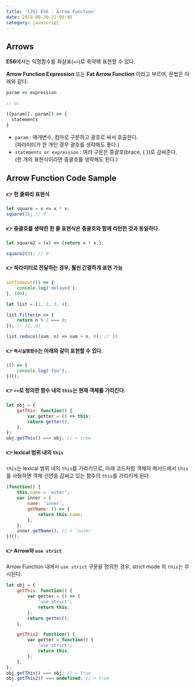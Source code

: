 ```yaml
---
title: '[JS] ES6 - Arrow Function'
date: 2019-09-30 21:09:95
category: javascript
---
```


## Arrows

**ES6**에서는 익명함수를 화살표(`=>`)로 축약해 표현할 수 있다.

**Arrow Function Expression** 또는 **Fat Arrow Function** 이라고 부르며, 문법은 아래와 같다.

```javascript
param => expression

// or

([param][, param]) => {
  statements
}
```

- `param` : 매개변수, 컴마로 구분하고 괄호로 싸서 호출한다.<br/>(파라미터가 한 개인 경우 괄호를 생략해도 좋다.)
- `statements or expression` : 여러 구문은 중괄호(brace, { })로 감싸준다.<br/>(한 개의 표현식이라면 중괄호를 생략해도 된다.)

## Arrow Function Code Sample

#### :point_right: 한 줄짜리 표현식

```javascript
let square = x => x * x;
square(3); // 9
```

#### :point_right: 중괄호를 생략한 한 줄 표현식은 중괄호와 함께 리턴한 것과 동일하다.

```javascript
let square2 = (x) => {return x * x;};

square2(3); // 9
```

#### :point_right: 파라미터로 전달하는 경우, 훨씬 간결하게 표현 가능

```javascript
setTimeout(() => {
	console.log('delayed');
}, 100);

let list = [1, 2, 3, 4];

list.filter(n => {
	return n % 2 === 0;
}); // [2, 4]

list.reduce((sum, n) => sum + n, 0); // 10
```

#### :point_right: `즉시실행함수`는 아래와 같이 표현할 수 있다.

```javascript
(() => {
	console.log('foo');
})();
```

#### :point_right: `=>`로 정의한 함수 내의 `this`는 현재 객체를 가리킨다.

```javascript
let obj = {
	getThis: function() {
		var getter = () => this;
		return getter();
	},
};
obj.getThis() === obj; //-> true
```

#### :point_right: lexical 범위 내의 `this`

`this`는 lexical 범위 내의 `this`를 가리키므로, 아래 코드처럼 객체의 메서드에서 `this`를 사용하면 객체 선언을 감싸고 있는 함수의 `this`를 가리키게 된다.

```javascript
(function() {
	this.name = 'outer';
	var inner = {
		name: 'inner',
		getName: () => {
			return this.name;
		},
	};
	inner.getName(); //-> 'outer'
})();
```

#### :point_right: Arrow와 `use strict`

Arrow Function 내에서 `use strict` 구문을 정의한 경우, strict mode 의 `this`는 무시된다.

```javascript
let obj = {
	getThis: function() {
		var getter = () => {
			'use strict';
			return this;
		};
		return getter();
	},

	getThis2: function() {
		var getter = function() {
			'use strict';
			return this;
		};
	},
};
obj.getThis() === obj; //-> true
obj.getThis2() === undefined; //-> true
```
